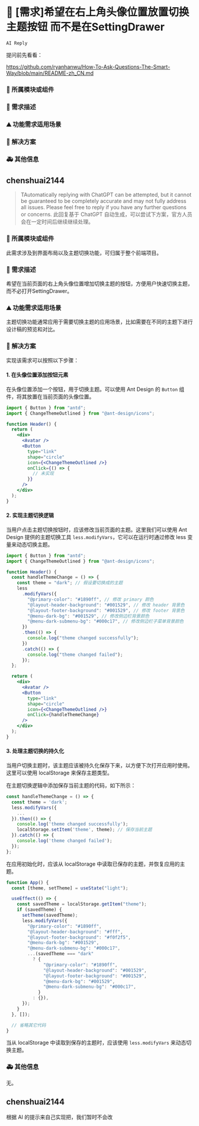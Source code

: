 # 👑 [需求]希望在右上角头像位置放置切换主题按钮 而不是在SettingDrawer

`AI Reply`

提问前先看看：

https://github.com/ryanhanwu/How-To-Ask-Questions-The-Smart-Way/blob/main/README-zh_CN.md

### 🔩 所属模块或组件

<!--
如果你的功能需求率属于某个功能模块或者是组件的，请在此处标明，如对`table`组件有功能需求，则注明：率属组件：ProTable
 -->

### 🥰 需求描述

<!--
详细地描述需求，让大家都能理解
-->

### ⛰ 功能需求适用场景

<!--
请简单描述一下这个新功能通常或可以应用在哪些场景下
-->

### 🧐 解决方案

<!--
如果你有解决方案，在这里清晰地阐述
-->

### 🚑 其他信息

<!--
如截图等其他信息可以贴在这里
-->

## chenshuai2144

> TAutomatically replying with ChatGPT can be attempted, but it cannot be guaranteed to be completely accurate and may not fully address all issues. Please feel free to reply if you have any further questions or concerns.
> 此回复基于 ChatGPT 自动生成，可以尝试下方案，官方人员会在一定时间后继续继续处理。

### 🔩 所属模块或组件

此需求涉及到界面布局以及主题切换功能，可归属于整个前端项目。

### 🥰 需求描述

希望在当前页面的右上角头像位置增加切换主题的按钮，方便用户快速切换主题，而不必打开SettingDrawer。

### ⛰ 功能需求适用场景

主题切换功能通常应用于需要切换主题的应用场景，比如需要在不同的主题下进行设计稿的预览和对比。

### 🧐 解决方案

实现该需求可以按照以下步骤：

#### 1. 在头像位置添加按钮元素

在头像位置添加一个按钮，用于切换主题。可以使用 Ant Design 的 `Button` 组件，将其放置在当前页面的头像位置。

```jsx
import { Button } from "antd";
import { ChangeThemeOutlined } from "@ant-design/icons";

function Header() {
  return (
    <div>
      <Avatar />
      <Button
        type="link"
        shape="circle"
        icon={<ChangeThemeOutlined />}
        onClick={() => {
          // 未实现
        }}
      />
    </div>
  );
}
```

#### 2. 实现主题切换逻辑

当用户点击主题切换按钮时，应该修改当前页面的主题。这里我们可以使用 Ant Design 提供的主题切换工具 `less.modifyVars`，它可以在运行时通过修改 less 变量来动态切换主题。

```jsx
import { Button } from "antd";
import { ChangeThemeOutlined } from "@ant-design/icons";

function Header() {
  const handleThemeChange = () => {
    const theme = "dark"; // 假设要切换成的主题
    less
      .modifyVars({
        "@primary-color": "#1890ff", // 修改 primary 颜色
        "@layout-header-background": "#001529", // 修改 header 背景色
        "@layout-footer-background": "#001529", // 修改 footer 背景色
        "@menu-dark-bg": "#001529", // 修改侧边栏背景颜色
        "@menu-dark-submenu-bg": "#000c17", // 修改侧边栏子菜单背景颜色
      })
      .then(() => {
        console.log("theme changed successfully");
      })
      .catch(() => {
        console.log("theme changed failed");
      });
  };

  return (
    <div>
      <Avatar />
      <Button
        type="link"
        shape="circle"
        icon={<ChangeThemeOutlined />}
        onClick={handleThemeChange}
      />
    </div>
  );
}
```

#### 3. 处理主题切换的持久化

当用户切换主题时，该主题应该被持久化保存下来，以方便下次打开应用时使用。这里可以使用 localStorage 来保存主题类型。

在主题切换逻辑中添加保存当前主题的代码，如下所示：

```jsx
const handleThemeChange = () => {
  const theme = 'dark';
  less.modifyVars({
    ...
  }).then(() => {
    console.log('theme changed successfully');
    localStorage.setItem('theme', theme); // 保存当前主题
  }).catch(() => {
    console.log('theme changed failed');
  });
};
```

在应用初始化时，应该从 localStorage 中读取已保存的主题，并恢复应用的主题。

```jsx
function App() {
  const [theme, setTheme] = useState("light");

  useEffect(() => {
    const savedTheme = localStorage.getItem("theme");
    if (savedTheme) {
      setTheme(savedTheme);
      less.modifyVars({
        "@primary-color": "#1890ff",
        "@layout-header-background": "#fff",
        "@layout-footer-background": "#f0f2f5",
        "@menu-dark-bg": "#001529",
        "@menu-dark-submenu-bg": "#000c17",
        ...(savedTheme === "dark"
          ? {
              "@primary-color": "#1890ff",
              "@layout-header-background": "#001529",
              "@layout-footer-background": "#001529",
              "@menu-dark-bg": "#001529",
              "@menu-dark-submenu-bg": "#000c17",
            }
          : {}),
      });
    }
  }, []);

  // 省略其它代码
}
```

当从 localStorage 中读取到保存的主题时，应该使用 `less.modifyVars` 来动态切换主题。

### 🚑 其他信息

无。

## chenshuai2144

根据 AI 的提示来自己实现把，我们暂时不会改
